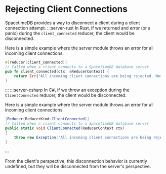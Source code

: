 # Rejecting Client Connections

SpacetimeDB provides a way to disconnect a client during a client connection attempt.
:::server-rust
In Rust, if we returned and error (or a panic) during the `client_connected` reducer, the client would be disconnected.

Here is a simple example where the server module throws an error for all incoming client connections.
```rust
#[reducer(client_connected)]
// Called when a client connects to a SpacetimeDB database server
pub fn client_connected(ctx: &ReducerContext) {
    return Err("All incoming client connections are being rejected. Normally you'd want to only throw an error after your validation logic indicates the client is not authorized.".into());
}
```
:::
:::server-csharp
In C#, if we throw an exception during the `ClientConnected` reducer, the client would be disconnected.

Here is a simple example where the server module throws an error for all incoming client connections.
```csharp
[Reducer(ReducerKind.ClientConnected)]
// Called when a client connects to a SpacetimeDB database server
public static void ClientConnected(ReducerContext ctx)
{
    throw new Exception("All incoming client connections are being rejected. Normally you'd want to only throw an error after your validation logic indicates the client is not authorized.");
}
```
:::

From the client's perspective, this disconnection behavior is currently undefined, but they will be disconnected from the server's perspective.